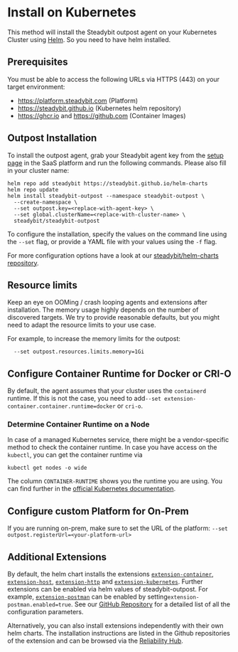 # Install on Kubernetes

This method will install the Steadybit outpost agent on your Kubernetes Cluster using [Helm](https://helm.sh). So you need to have helm installed.

## Prerequisites

You must be able to access the following URLs via HTTPS (443) on your target environment:

* https://platform.steadybit.com (Platform)
* https://steadybit.github.io (Kubernetes helm repository)
* https://ghcr.io and https://github.com (Container Images)

## Outpost Installation

To install the outpost agent, grab your Steadybit agent key from the [setup page](https://platform.steadybit.com/settings/agents/setup) in the SaaS platform and run the following commands. Please also fill in your cluster name:

```shell
helm repo add steadybit https://steadybit.github.io/helm-charts
helm repo update
helm install steadybit-outpost --namespace steadybit-outpost \
  --create-namespace \
  --set outpost.key=<replace-with-agent-key> \
  --set global.clusterName=<replace-with-cluster-name> \
  steadybit/steadybit-outpost
```

To configure the installation, specify the values on the command line using the `--set` flag, or provide a YAML file with your values using the `-f` flag.

For more configuration options have a look at our [steadybit/helm-charts repository](https://github.com/steadybit/helm-charts/tree/main/charts/steadybit-outpost).

## Resource limits

Keep an eye on OOMing / crash looping agents and extensions after installation. The memory usage highly depends on the number of discovered targets. We try to 
provide reasonable defaults, but you might need to adapt the resource limits to your use case.

For example, to increase the memory limits for the outpost:
```shell
  --set outpost.resources.limits.memory=1Gi
```

## Configure Container Runtime for Docker or CRI-O

By default, the agent assumes that your cluster uses the `containerd` runtime. If this is not the case, you need to add`--set extension-container.container.runtime=docker` or `cri-o`.

### Determine Container Runtime on a Node
In case of a managed Kubernetes service, there might be a vendor-specific method to check the container runtime.
In case you have access on the `kubectl`, you can get the container runtime via

```shell
kubectl get nodes -o wide
```

The column `CONTAINER-RUNTIME` shows you the runtime you are using. You can find further in the [official Kubernetes documentation](https://kubernetes.io/docs/tasks/administer-cluster/migrating-from-dockershim/find-out-runtime-you-use/).

## Configure custom Platform for On-Prem

If you are running on-prem, make sure to set the URL of the platform: `--set outpost.registerUrl=<your-platform-url>`

## Additional Extensions

By default, the helm chart installs the extensions [`extension-container`](https://hub.steadybit.com/extension/com.steadybit.extension\_container), [`extension-host`](https://hub.steadybit.com/extension/com.steadybit.extension\_host), [`extension-http`](https://hub.steadybit.com/extension/com.steadybit.extension\_http) and [`extension-kubernetes`](https://hub.steadybit.com/extension/com.steadybit.extension\_kubernetes). Further extensions can be enabled via helm values of steadybit-outpost. For example, [`extension-postman`](https://github.com/steadybit/extension-postman) can be enabled by setting`extension-postman.enabled=true`. See our [GitHub Repository](https://github.com/steadybit/helm-charts/tree/main/charts/steadybit-outpost) for a detailed list of all the configuration parameters.

Alternatively, you can also install extensions independently with their own helm charts. The installation instructions are listed in the Github repositories of the extension and can be browsed via the [Reliability Hub](https://hub.steadybit.com/).